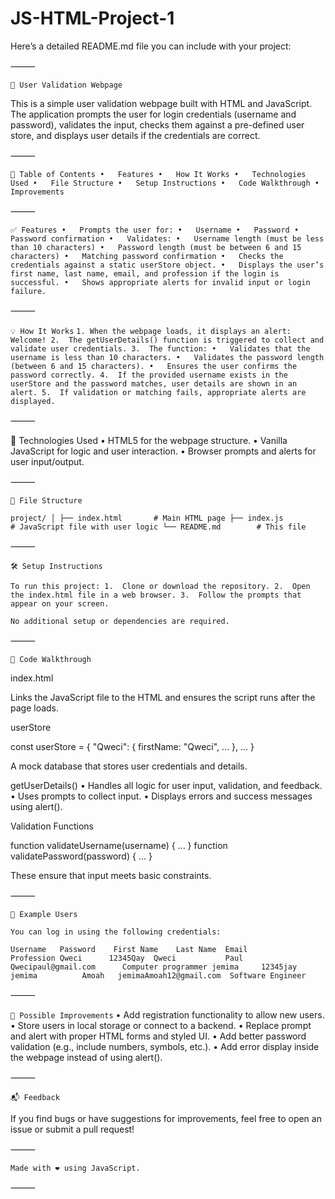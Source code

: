 # JS-HTML-Project-1

Here’s a detailed README.md file you can include with your project:

⸻

`🔐 User Validation Webpage`

This is a simple user validation webpage built with HTML and JavaScript. The application prompts the user for login credentials (username and password), validates the input, checks them against a pre-defined user store, and displays user details if the credentials are correct.

⸻

`📄 Table of Contents
	•	Features
	•	How It Works
	•	Technologies Used
	•	File Structure
	•	Setup Instructions
	•	Code Walkthrough
	•	Improvements`

⸻

`✅ Features
	•	Prompts the user for:
	•	Username
	•	Password
	•	Password confirmation
	•	Validates:
	•	Username length (must be less than 10 characters)
	•	Password length (must be between 6 and 15 characters)
	•	Matching password confirmation
	•	Checks the credentials against a static userStore object.
	•	Displays the user’s first name, last name, email, and profession if the login is successful.
	•	Shows appropriate alerts for invalid input or login failure.`

⸻

`💡 How It Works`
	`1.	When the webpage loads, it displays an alert: Welcome!
	2.	The getUserDetails() function is triggered to collect and validate user credentials.
	3.	The function:
	•	Validates that the username is less than 10 characters.
	•	Validates the password length (between 6 and 15 characters).
	•	Ensures the user confirms the password correctly.
	4.	If the provided username exists in the userStore and the password matches, user details are shown in an alert.
	5.	If validation or matching fails, appropriate alerts are displayed.`

⸻

🧰 Technologies Used
	•	HTML5 for the webpage structure.
	•	Vanilla JavaScript for logic and user interaction.
	•	Browser prompts and alerts for user input/output.

⸻

`📁 File Structure`

`project/
│
├── index.html       # Main HTML page
├── index.js         # JavaScript file with user logic
└── README.md        # This file`


⸻

`🛠️ Setup Instructions`

`To run this project:
	1.	Clone or download the repository.
	2.	Open the index.html file in a web browser.
	3.	Follow the prompts that appear on your screen.`

`No additional setup or dependencies are required.`

⸻

`🧾 Code Walkthrough`

index.html

<script src="index.js" defer></script>

Links the JavaScript file to the HTML and ensures the script runs after the page loads.

userStore

const userStore = {
  "Qweci": {
    firstName: "Qweci",
    ...
  },
  ...
}

A mock database that stores user credentials and details.

getUserDetails()
	•	Handles all logic for user input, validation, and feedback.
	•	Uses prompts to collect input.
	•	Displays errors and success messages using alert().

Validation Functions

function validateUsername(username) { ... }
function validatePassword(password) { ... }

These ensure that input meets basic constraints.

⸻

`🚀 Example Users`

`You can log in using the following credentials:`

`Username   Password	First Name    Last Name	 Email	                   Profession
Qweci	   12345Qay	 Qweci	         Paul	 Qwecipaul@gmail.com	  Computer programmer
jemima	   12345jay	 jemima	         Amoah	 jemimaAmoah12@gmail.com  Software Engineer`


⸻

`🌱 Possible Improvements`
	•	Add registration functionality to allow new users.
	•	Store users in local storage or connect to a backend.
	•	Replace prompt and alert with proper HTML forms and styled UI.
	•	Add better password validation (e.g., include numbers, symbols, etc.).
	•	Add error display inside the webpage instead of using alert().

⸻

`📬 Feedback`

If you find bugs or have suggestions for improvements, feel free to open an issue or submit a pull request!

⸻

`Made with ❤️ using JavaScript.`

⸻
